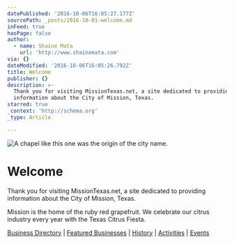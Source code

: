 ```yaml
---
datePublished: '2016-10-06T16:05:27.177Z'
sourcePath: _posts/2016-10-01-welcome.md
inFeed: true
hasPage: false
author:
  - name: Shaine Mata
    url: 'http://www.shainemata.com'
via: {}
dateModified: '2016-10-06T16:05:26.792Z'
title: Welcome
publisher: {}
description: >-
  Thank you for visiting MissionTexas.net, a site dedicated to providing
  information about the City of Mission, Texas.
starred: true
_context: 'http://schema.org'
_type: Article

---
```

![A chapel like this one was the origin of the city name. ](https://the-grid-user-content.s3-us-west-2.amazonaws.com/57cd3327-97bd-417a-8a81-75756aaa7363.jpg)

# Welcome

Thank you for visiting MissionTexas.net, a site dedicated to providing information about the City of Mission, Texas.

Mission is the home of the ruby red grapefruit. We celebrate our citrus industry every year with the Texas Citrus Fiesta.

[Business Directory][0] | [Featured Businesses][1] | [History][2] | [Activities][3] | [Events][4]

[0]: http://missiontexas.net/categories "Business Directory"
[1]: http://missiontexas.net/featured-businesses "Featured Businesses"
[2]: http://missiontexas.net/history/ "Mission History"
[3]: http://missiontexas.net/activities/ "Activities in Mission, TX"
[4]: http://missiontexas.net/upcoming-events/ "Upcoming Events"